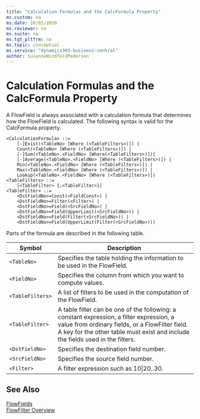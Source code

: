 ```yaml
---
title: "Calculation Formulas and the CalcFormula Property"
ms.custom: na
ms.date: 10/01/2020
ms.reviewer: na
ms.suite: na
ms.tgt_pltfrm: na
ms.topic: conceptual
ms.service: "dynamics365-business-central"
author: SusanneWindfeldPedersen
---
```


# Calculation Formulas and the CalcFormula Property

A FlowField is always associated with a calculation formula that determines how the FlowField is calculated. The following syntax is valid for the CalcFormula property.  

```AL
<CalculationFormula> ::=  
    [-]Exist(<TableNo> [Where (<TableFilters>)]) |  
    Count(<TableNo> [Where (<TableFilters>)]) |  
    [-]Sum(<TableNo>.<FieldNo> [Where(<TableFilters>)])|  
    [-]Average(<TableNo>.<FieldNo> [Where (<TableFilters>)]) |  
    Min(<TableNo>.<FieldNo> [Where (<TableFilters>)]) |  
    Max(<TableNo>.<FieldNo> [Where (<TableFilters>)]) |  
    Lookup(<TableNo>.<FieldNo> [Where (<TableFilters>)])  
<TableFilters> ::=  
    [<TableFilter> {,<TableFilter>}]  
<TableFilter> ::=  
    <DstFieldNo>=Const(<FieldConst>) |  
    <DstFieldNo>=Filter(<Filter>) |  
    <DstFieldNo>=Field(<SrcFieldNo>) |  
    <DstFieldNo>=Field(UpperLimit(<SrcFieldNo>)) |  
    <DstFieldNo>=Field(Filter(<SrcFieldNo>)) |  
    <DstFieldNo>=Field(UpperLimit(Filter(<SrcFieldNo>)))  
```  

Parts of the formula are described in the following table.  

|Symbol|Description|  
|------|-----------|  
|`<TableNo>`|Specifies the table holding the information to be used in the FlowField.|  
|`<FieldNo>`|Specifies the column from which you want to compute values.|  
|`<TableFilters>`|A list of filters to be used in the computation of the FlowField.|  
|`<TableFilter>`|A table filter can be one of the following: a constant expression, a filter expression, a value from ordinary fields, or a FlowFilter field. A key for the other table must exist and include the fields used in the filters.|  
|`<DstFieldNo>`|Specifies the destination field number.|  
|`<SrcFieldNo>`|Specifies the source field number.|  
|`<Filter>`|A filter expression such as 10&#124;20..30.|  

## See Also  

[FlowFields](devenv-flowfields.md)   
[FlowFilter Overview](devenv-flowfilter-overview.md)   